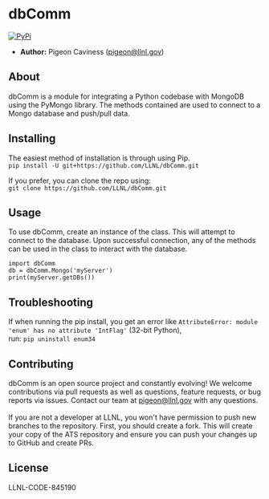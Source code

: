 # dbComm

[![PyPi](https://img.shields.io/pypi/v/hy.svg)](https://pypi.org/project/dbComm/)

- **Author:** Pigeon Caviness ([pigeon@llnl.gov](mailto:pigeon@llnl.gov))

## About
dbComm is a module for integrating a Python codebase with MongoDB using the PyMongo library.
The methods contained are used to connect to a Mongo database and push/pull data.

## Installing
The easiest method of installation is through using Pip. <br>
`pip install -U git+https://github.com/LLNL/dbComm.git`

If you prefer, you can clone the repo using:<br>
`git clone https://github.com/LLNL/dbComm.git`

## Usage
To use dbComm, create an instance of the class. This will attempt to connect to the database.
Upon successful connection, any of the methods can be used in the class to interact with the database.
```
import dbComm
db = dbComm.Mongo('myServer')
print(myServer.getDBs())
```

## Troubleshooting
If when running the pip install, you get an error like `AttributeError: module 'enum' has no attribute 'IntFlag'` 
(32-bit Python),<br> 
run: `pip uninstall enum34`

## Contributing
dbComm is an open source project and constantly evolving! 
We welcome contributions via pull requests as well as questions, feature requests, or bug reports via issues. 
Contact our team at pigeon@llnl.gov with any questions. <br><br>
If you are not a developer at LLNL, you won't have permission to push new branches to the repository. 
First, you should create a fork. 
This will create your copy of the ATS repository and ensure you can push your changes up to GitHub and create PRs.

## License
LLNL-CODE-845190<br>
<!---SPDX-License-Identifier: MIT-->
